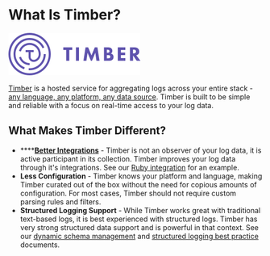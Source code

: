 # What Is Timber?

![](.gitbook/assets/logo-purple.png)

[Timber](https://timber.io/) is a hosted service for aggregating logs across your entire stack - [any language, any platform, any data source](). Timber is built to be simple and reliable with a focus on real-time access to your log data.

## What Makes Timber Different?

* \*\*\*\*[**Better Integrations**]() - Timber is not an observer of your log data, it is active participant in its collection. Timber improves your log data through it's integrations. See our [Ruby integration](setup/languages/ruby.md) for an example.
* **Less Configuration** - Timber knows your platform and language, making Timber curated out of the box without the need for copious amounts of configuration. For most cases, Timber should not require custom parsing rules and filters.
* **Structured Logging Support** - While Timber works great with traditional text-based logs, it is best experienced with structured logs. Timber has very strong structured data support and is powerful in that context. See our [dynamic schema management](under-the-hood/schema-maintenance.md) and [structured logging best practice](guides/event-naming.md) documents.

